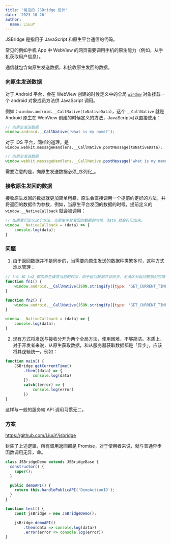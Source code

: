 ```yaml
---
title: '常见的 JSBridge 设计'
date: '2023-10-26'
author:
  name: LiuuY
---
```


JSBridge 是指用于 JavaScript 和原生平台通信的代码。

常见的例如手机 App 中 WebView 的网页需要调用手机的原生能力（例如，从手机获取用户信息）。

通信就包含向原生发送数据，和接收原生发回的数据。

### 向原生发送数据

对于 Android 平台，会在 WebView 创建的时候定义中的全局 [`window`](https://developer.mozilla.org/en-US/docs/Web/API/Window) 对象挂载一个 android 对象成员方法供 JavaScript 调用。

例如：`window.android.__CallNative(toNativeData)`，这个 `__CallNative` 就是 Android 原生在 WebView 创建的时候定义的方法，JavaScript可以直接使用：

```javascript
// 向原生发送数据
window.android.__CallNative('what is my name?');
```

对于 iOS 平台，同样的道理，是 `window.webkit.messageHandlers.__CallNative.postMessage(toNativeData);`

```javascript
// 向原生发送数据
window.webkit.messageHandlers.__CallNative.postMessage('what is my name?');
```

需要注意的是，向原生发送数据必须_序列化_。


### 接收原生发回的数据

接收原生发回的数据就更加简单粗暴，原生会直接调用一个提前约定好的方法，并将返回的数据作为参数，例如，当原生平台发回的数据的时候，提前定义的 `window.__NativeCallback` 就会被调用：

```javascript
// 如果我们定义这个方法，当原生平台发回的数据的时候，data 就会打印出来。
window.__NativeCallback = (data) => {
    console.log(data);
}
```

### 问题

1. 由于返回数据并不是同步的，当需要向原生发送的数据种类繁多时，这种方式难以管理：

```javascript
// fn1 和 fn2 都向原生请求当前的时间，由于返回数据并非同步，无法区分返回数据对应哪个方法调用。
function fn1() {
    window.android.__CallNative(JSON.stringify({type: 'GET_CURRENT_TIME'}));
}

function fn2() {
    window.android.__CallNative(JSON.stringify({type: 'GET_CURRENT_TIME'}));
}

window.__NativeCallback = (data) => {
    console.log(data);
}
```

2. 现有方式将发送与接收分开为两个全局方法，使用困难，不够简洁。本质上，对于开发者来说，从原生获取数据，和从服务器获取数据都是「异步」，应该将其逻辑统一，例如：

```javascript
function main() {
    JSBridge.getCurrentTime()
        .then((data) => {
            console.log(data)
        }).
        catch((error) => {
            console.log(error)
        })
}
```

这样与一般的服务端 API 调用习惯无二。

### 方案

https://github.com/LiuuY/jsbridge

封装了上述逻辑，所有调用返回都是 Promise，对于使用者来说，就与普通异步函数调用无异，😄。

```JavaScript
class JSBridgeDemo extends JSBridgeBase {
  constructor() {
    super();
  }

  public demoAPI() {
    return this.handlePublicAPI('DemoActionID');
  }
}

function test() {
    const jsBridge = new JSBridgeDemo();

    jsBridge.demoAPI()
        .then(data => console.log(data))
        .error(error => console.log(error))
}
```

